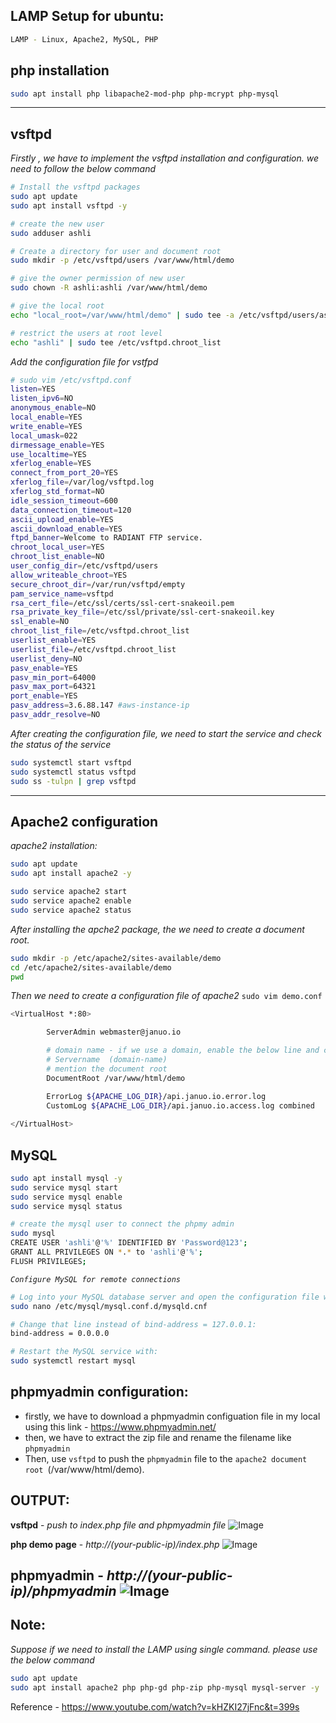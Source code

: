 LAMP Setup for ubuntu:
---------------------------------
```sh
LAMP - Linux, Apache2, MySQL, PHP
```
php installation
---------------------

```sh
sudo apt install php libapache2-mod-php php-mcrypt php-mysql
```
---
vsftpd
-------
_Firstly , we have to implement the vsftpd installation and configuration. we need to follow the below command_

```sh
# Install the vsftpd packages
sudo apt update 
sudo apt install vsftpd -y

# create the new user
sudo adduser ashli

# Create a directory for user and document root
sudo mkdir -p /etc/vsftpd/users /var/www/html/demo

# give the owner permission of new user
sudo chown -R ashli:ashli /var/www/html/demo

# give the local root
echo "local_root=/var/www/html/demo" | sudo tee -a /etc/vsftpd/users/ashli

# restrict the users at root level
echo "ashli" | sudo tee /etc/vsftpd.chroot_list
```
_Add the configuration file for vstfpd_
```sh
# sudo vim /etc/vsftpd.conf
listen=YES
listen_ipv6=NO
anonymous_enable=NO
local_enable=YES
write_enable=YES
local_umask=022
dirmessage_enable=YES
use_localtime=YES
xferlog_enable=YES
connect_from_port_20=YES
xferlog_file=/var/log/vsftpd.log
xferlog_std_format=NO
idle_session_timeout=600
data_connection_timeout=120
ascii_upload_enable=YES
ascii_download_enable=YES
ftpd_banner=Welcome to RADIANT FTP service.
chroot_local_user=YES
chroot_list_enable=NO
user_config_dir=/etc/vsftpd/users
allow_writeable_chroot=YES
secure_chroot_dir=/var/run/vsftpd/empty
pam_service_name=vsftpd
rsa_cert_file=/etc/ssl/certs/ssl-cert-snakeoil.pem
rsa_private_key_file=/etc/ssl/private/ssl-cert-snakeoil.key
ssl_enable=NO
chroot_list_file=/etc/vsftpd.chroot_list
userlist_enable=YES
userlist_file=/etc/vsftpd.chroot_list
userlist_deny=NO
pasv_enable=YES
pasv_min_port=64000
pasv_max_port=64321
port_enable=YES
pasv_address=3.6.88.147 #aws-instance-ip
pasv_addr_resolve=NO
```
_After creating the configuration file, we need to start the service and check the status of the service_
```sh
sudo systemctl start vsftpd
sudo systemctl status vsftpd
sudo ss -tulpn | grep vsftpd
```
---

Apache2 configuration
----------------------------
_apache2 installation:_
```sh
sudo apt update
sudo apt install apache2 -y

sudo service apache2 start
sudo service apache2 enable
sudo service apache2 status
```
_After installing the apche2 package, the we need to create a document root._

```sh
sudo mkdir -p /etc/apache2/sites-available/demo
cd /etc/apache2/sites-available/demo
pwd
```
_Then we need to create a configuration file of apache2_
`sudo vim demo.conf`
```sh
<VirtualHost *:80>

        ServerAdmin webmaster@januo.io

        # domain name - if we use a domain, enable the below line and change the domain name as per your wish. without domain, we have to use pulic ip for accessing.
        # Servername  (domain-name)
        # mention the document root 
        DocumentRoot /var/www/html/demo

        ErrorLog ${APACHE_LOG_DIR}/api.januo.io.error.log
        CustomLog ${APACHE_LOG_DIR}/api.januo.io.access.log combined
        
</VirtualHost>
```

MySQL
----------
```sh
sudo apt install mysql -y
sudo service mysql start
sudo service mysql enable
sudo service mysql status

# create the mysql user to connect the phpmy admin
sudo mysql
CREATE USER 'ashli'@'%' IDENTIFIED BY 'Password@123';
GRANT ALL PRIVILEGES ON *.* to 'ashli'@'%';
FLUSH PRIVILEGES;
```
_`Configure MySQL for remote connections`_
```sh
# Log into your MySQL database server and open the configuration file with the command:
sudo nano /etc/mysql/mysql.conf.d/mysqld.cnf

# Change that line instead of bind-address = 127.0.0.1:
bind-address = 0.0.0.0

# Restart the MySQL service with:
sudo systemctl restart mysql
```

phpmyadmin configuration:
-------------------------

- firstly, we have to download a phpmyadmin configuation file in my local using this link - https://www.phpmyadmin.net/
- then, we have to extract the zip file and rename the filename like `phpmyadmin`
- Then, use `vsftpd` to push the `phpmyadmin` file to the `apache2 document root `(/var/www/html/demo).


OUTPUT:
-----------

**vsftpd** - _push to index.php file and phpmyadmin file_ 
![Image](https://github.com/januo-org/proof-of-concepts/assets/91359308/2b23db47-045c-43c6-9c9c-71dee90e51d5)

**php demo page** - _http://(your-public-ip)/index.php_
![Image](https://github.com/januo-org/proof-of-concepts/assets/91359308/61c0cf5e-39d4-459d-95ad-94a7756509b2)

**phpmyadmin** - _http://(your-public-ip)/phpmyadmin_
![Image](https://github.com/januo-org/proof-of-concepts/assets/91359308/85435b84-3869-4e52-a8da-2caa26ee5200)
---

## Note:

_Suppose if we need to install the LAMP using single command. please use the below command_
```sh
sudo apt update
sudo apt install apache2 php php-gd php-zip php-mysql mysql-server -y
```

Reference - https://www.youtube.com/watch?v=kHZKI27jFnc&t=399s
